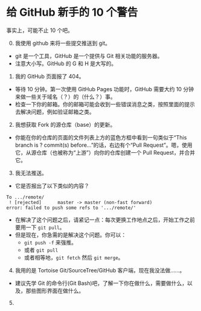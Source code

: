 # 给 GitHub 新手的 10 个警告

事实上，可能不止 10 个吧。

0. 我使用 github 来将一些提交推送到 git。
 - git 是一个工具，GitHub 是一个提供与 Git 相关功能的服务器。
 - 注意大小写。GitHub 的 G 和 H 是大写的。

1. 我的 GitHub 页面报了 404。
 - 等待 10 分钟。第一次使用 GitHub Pages 功能时，GitHub 需要大约 10 分钟来做一些关于域名（？）的（什么？）事。
 - 检查一下你的邮箱。你的邮箱可能会收到一些错误消息之类，按照里面的提示去解决问题，例如验证邮箱之类。

2. 我想获取 Fork 的源仓库（base）的更新。
 - 你能在你的仓库的页面的文件列表上方的蓝色方框中看到一句类似于“This branch is ? commit(s) before...”的话，右边有个“Pull Request”。嗯，使用它，从源仓库（也被称为“上游”）向你的仓库创建一个 Pull Request，并合并它。

3. 我无法推送。
 - 它是否报出了以下类似的内容？
 ```
 To .../remote/
  ! [rejected]		master -> master (non-fast forward)
 error: failed to push some refs to '.../remote/'
 ```
 - 在解决了这个问题之后，请紧记一点：每次更换工作地点之后，开始工作之前要用一下 `git pull`。
 - 但是现在，你急需的是解决这个问题。你可以：
   - `git push -f` 来强推。
   - 或者 `git pull`
   - 或者相等地，`git fetch` 然后 `git merge`。

4. 我用的是 Tortoise Git/SourceTree/GitHub 客户端，现在我没法做……。
 - 建议先学 Git 的命令行(Git Bash)吧，了解一下你在做什么，需要做什么，以及，那些图形界面在做什么。

5. 
